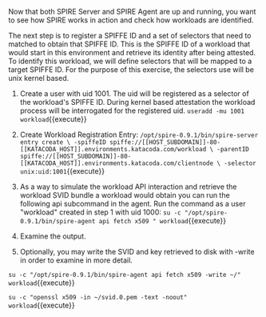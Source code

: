 Now that both SPIRE Server and SPIRE Agent are up and running, you want to see how SPIRE works in action and check how workloads are identified. 

The next step is to register a SPIFFE ID and a set of selectors that need to matched to obtain that SPIFFE ID. This is the SPIFFE ID of a workload that would start in this environment and retrieve its identity after being attested. To identify this workload,  we will define selectors that will be mapped to a target SPIFFE ID. For the purpose of this exercise, the selectors use will be unix kernel based. 

1. Create a user with uid 1001. The uid will be registered as a selector of the workload's SPIFFE ID. During kernel based attestation the workload process will be interrogated for the registered uid.
`useradd -mu 1001 workload`{{execute}} 

2. Create Workload Registration Entry:
`/opt/spire-0.9.1/bin/spire-server entry create \
-spiffeID spiffe://[[HOST_SUBDOMAIN]]-80-[[KATACODA_HOST]].environments.katacoda.com/workload \
-parentID spiffe://[[HOST_SUBDOMAIN]]-80-[[KATACODA_HOST]].environments.katacoda.com/clientnode \
-selector unix:uid:1001`{{execute}} 

3. As a way to simulate the workload API interaction and retrieve the workload SVID bundle a workload would obtain you can run the following api subcommand in the agent. Run the command as a user "workload" created in step 1 with uid 1000:
`su -c "/opt/spire-0.9.1/bin/spire-agent api fetch x509 " workload`{{execute}} 

4. Examine the output. 

5. Optionally, you may write the SVID and key retrieved to disk with -write in order to examine in more detail.

`su -c "/opt/spire-0.9.1/bin/spire-agent api fetch x509 -write ~/" workload`{{execute}} 

`su -c "openssl x509 -in ~/svid.0.pem -text -noout"  workload`{{execute}} 
